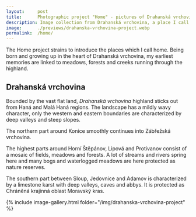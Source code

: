 ```yaml
---
layout:     post
title:      Photographic project "Home" - pictures of Drahanská vrchovina
description: Image collection from Drahanská vrchovina, a place I call my home, a place where I was born, grow up and spend most of my life.
image:      ./previews/drahanska-vrchovina-project.webp
permalink:  /home/
---
```


The Home project strains to introduce the places which I call home. Being born and growing up in the heart of Drahanská vrchovina, my earliest memories are linked to meadows, forests and creeks running through the highland.

## Drahanská vrchovina
Bounded by the vast flat land, *Drahanská vrchovina* highland sticks out from Haná and Malá Haná regions. The landscape has a mildly wavy character, only the western and eastern boundaries are characterized by deep valleys and steep slopes.

The northern part around Konice smoothly continues into Zábřežská vrchovina.

The highest parts around Horní Štěpánov, Lipová and Protivanov consist of a   mosaic of fields, meadows and forests. A lot of streams and rivers spring here and many bogs and waterlogged meadows are here protected as nature reserves.

The southern part between Sloup, Jedovnice and Adamov is characterized by a limestone karst with deep valleys, caves and abbys. It is protected as Chráněná krajinná oblast Moravský kras.

<div class="row">
    <article class="article col col-12 col-t-12">
    {% include image-gallery.html folder="/img/drahanska-vrchovina-project" %}
    </article>
</div>
